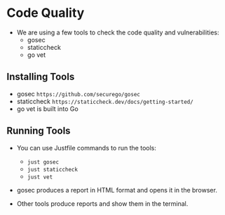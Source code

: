 # Code Quality

- We are using a few tools to check the code quality and vulnerabilities:
  - gosec
  - staticcheck
  - go vet

## Installing Tools

- gosec `https://github.com/securego/gosec`
- staticcheck `https://staticcheck.dev/docs/getting-started/`
- go vet is built into Go

## Running Tools

- You can use Justfile commands to run the tools:

  - `just gosec`
  - `just staticcheck`
  - `just vet`

- gosec produces a report in HTML format and opens it in the browser.
- Other tools produce reports and show them in the terminal.
